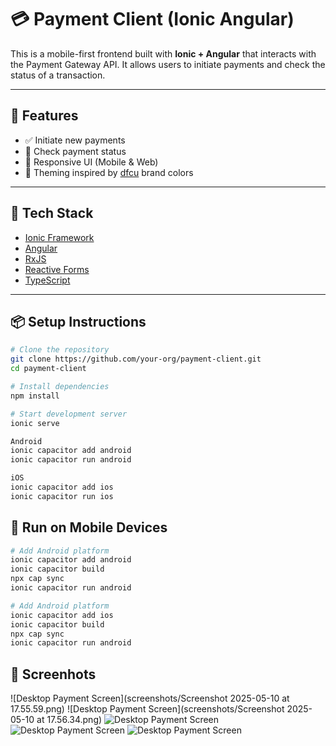 # 💳 Payment Client (Ionic Angular)

This is a mobile-first frontend built with **Ionic + Angular** that interacts with the Payment Gateway API. It allows users to initiate payments and check the status of a transaction.

---

## 🚀 Features

- ✅ Initiate new payments
- 🔁 Check payment status
- 📱 Responsive UI (Mobile & Web)
- 🎨 Theming inspired by [dfcu](https://www.dfculimited.com) brand colors

---

## 🧰 Tech Stack

- [Ionic Framework](https://ionicframework.com/)
- [Angular](https://angular.io/)
- [RxJS](https://rxjs.dev/)
- [Reactive Forms](https://angular.io/guide/reactive-forms)
- [TypeScript](https://www.typescriptlang.org/)

---

## 📦 Setup Instructions

```bash
# Clone the repository
git clone https://github.com/your-org/payment-client.git
cd payment-client

# Install dependencies
npm install

# Start development server
ionic serve

Android
ionic capacitor add android
ionic capacitor run android

iOS
ionic capacitor add ios
ionic capacitor run ios
```

## 📱 Run on Mobile Devices
```bash
# Add Android platform
ionic capacitor add android
ionic capacitor build
npx cap sync
ionic capacitor run android

# Add Android platform
ionic capacitor add ios
ionic capacitor build
npx cap sync
ionic capacitor run android
```
## 📱 Screenhots
![Desktop Payment Screen](screenshots/Screenshot 2025-05-10 at 17.55.59.png)
![Desktop Payment Screen](screenshots/Screenshot 2025-05-10 at 17.56.34.png)
![Desktop Payment Screen](screenshots/androidPayment.png)
![Desktop Payment Screen](screenshots/androd.png)
![Desktop Payment Screen](screenshots/Screenshot_20250510_180000.png)
